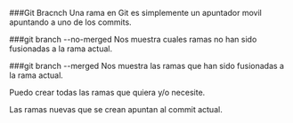 ###Git Bracnch
Una rama en Git es simplemente un apuntador movil apuntando a uno de los commits.

###git branch --no-merged
Nos muestra cuales ramas no han sido fusionadas a la rama actual.

###git branch --merged
Nos muestra las ramas que han sido fusionadas a la rama actual.

Puedo crear todas las ramas que quiera y/o necesite.

Las ramas nuevas que se crean apuntan al commit actual.
